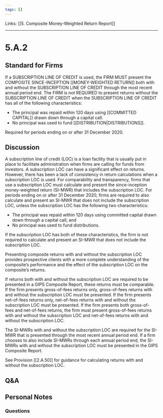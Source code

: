 ```yaml
---
tags: []
---
```

Links: [[5. Composite Money-Weighted Return Report]]
___
# 5.A.2
## Standard for Firms
If a SUBSCRIPTION LINE OF CREDIT is used, the FIRM MUST present the COMPOSITE SINCE-INCEPTION [[MONEY-WEIGHTED RETURN]] both with and without the SUBSCRIPTION LINE OF CREDIT through the most recent annual period end. The FIRM is not REQUIRED to present returns without the SUBSCRIPTION LINE OF CREDIT when the SUBSCRIPTION LINE OF CREDIT has all of the following characteristics:
- The principal was repaid within 120 days using [[COMMITTED CAPITAL]] drawn down through a capital call.
- No principal was used to fund [[DISTRIBUTION|DISTRIBUTIONS]].

Required for periods ending on or after 31 December 2020.
## Discussion
A subscription line of credit (LOC) is a loan facility that is usually put in place to facilitate administration when firms are calling for funds from investors. A subscription LOC can have a significant effect on returns. However, there has been a lack of consistency in return calculations when a subscription LOC is used. For comparability and transparency, firms that use a subscription LOC must calculate and present the since-inception money-weighted return (SI-MWR) that includes the subscription LOC. For periods ending on or after 31 December 2020, firms are required to also calculate and present an SI-MWR that does not include the subscription LOC, unless the subscription LOC has the following two characteristics:
- The principal was repaid within 120 days using committed capital drawn down through a capital call; and
- No principal was used to fund distributions.

If the subscription LOC has both of these characteristics, the firm is not required to calculate and present an SI-MWR that does not include the subscription LOC.

Presenting composite returns with and without the subscription LOC provides prospective clients with a more complete understanding of the composite’s performance and the effect of the subscription LOC on the composite’s returns.

If returns both with and without the subscription LOC are required to be presented in a GIPS Composite Report, these returns must be comparable. If the firm presents gross-of-fees returns only, gross-of-fees returns with and without the subscription LOC must be presented. If the firm presents net-of-fees returns only, net-of-fees returns with and without the subscription LOC must be presented. If the firm presents both gross-of-fees and net-of-fees returns, the firm must present gross-of-fees returns with and without the subscription LOC and net-of-fees returns with and without the subscription LOC.

The SI-MWRs with and without the subscription LOC are required for the SI-MWR that is presented through the most recent annual period end. If a firm chooses to also include SI-MWRs through each annual period end, the SI-MWRs with and without the subscription LOC must be presented in the GIPS Composite Report.

See Provision [[2.A.50]] for guidance for calculating returns with and without the subscription LOC.
## Q&A

## Personal Notes

### Questions